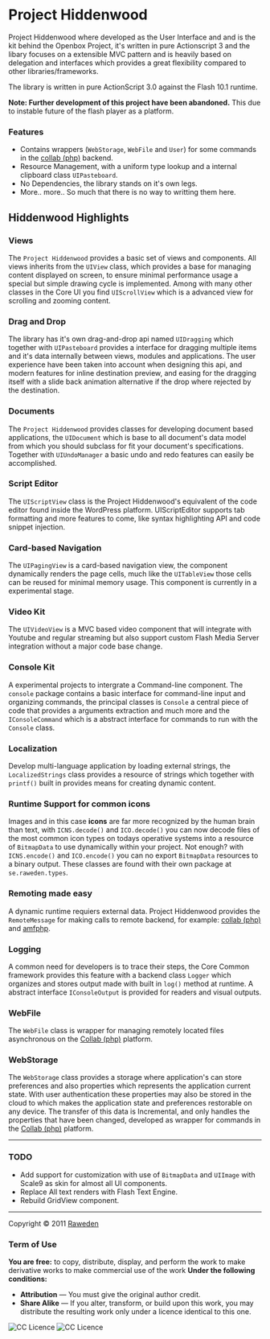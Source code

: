 # Project Hiddenwood

Project Hiddenwood where developed as the User Interface and and is the kit behind the Openbox Project, it's written in pure Actionscript 3 and the libary focuses on a extensible MVC pattern and is heavily based on delegation and interfaces which provides a great flexibility compared to other libraries/frameworks.

The library is written in pure ActionScript 3.0 against the Flash 10.1 runtime.

**Note: Further development of this project have been abandoned.** This due to instable future of the flash player as a platform.

### Features

* Contains wrappers (`WebStorage`, `WebFile` and `User`) for some commands in the [collab (php)]() backend.
* Resource Management, with a uniform type lookup and a internal clipboard class `UIPasteboard`.
* No Dependencies, the library stands on it's own legs.
* More.. more.. So much that there is no way to writting them here.

## Hiddenwood Highlights 

### Views
The `Project Hiddenwood` provides a basic set of views and components. All views inherits from the `UIView` class, which provides a base for managing content displayed on screen, to ensure minimal performance usage a special but simple drawing cycle is implemented. Among with many other classes in the Core UI you find `UIScrollView` which is a advanced view for scrolling and zooming content.

### Drag and Drop
The library has it's own drag-and-drop api named `UIDragging` which together with `UIPasteboard` provides a interface for dragging multiple items and it's data internally between views, modules and applications. The user experience have been taken into account when designing this api, and modern features for inline destination preview, and easing for the dragging itself with a slide back animation alternative if the drop where rejected by the destination.

### Documents
The `Project Hiddenwood` provides classes for developing document based applications, the `UIDocument` which is base to all document's data model from which you should subclass for fit your document's specifications. Together with `UIUndoManager` a basic undo and redo features can easily be accomplished.

### Script Editor
The `UIScriptView` class is the Project Hiddenwood's equivalent of the code editor found inside the WordPress platform. UIScriptEditor supports tab formatting and more features to come, like syntax highlighting API and code snippet injection.

### Card-based Navigation
The `UIPagingView` is a card-based navigation view, the component dynamically renders the page cells, much like the `UITableView` those cells can be reused for minimal memory usage. This component is currently in a experimental stage.

### Video Kit
The `UIVideoView` is a MVC based video component that will integrate with Youtube and regular streaming but also support custom Flash Media Server integration without a major code base change.

### Console Kit
A experimental projects to intergrate a Command-line component. The `console` package contains a basic interface for command-line input and organizing commands, the principal classes is `Console` a central piece of code that provides a arguments extraction and much more and the `IConsoleCommand` which is a abstract interface for commands to run with the `Console` class.

### Localization
Develop multi-language application by loading external strings, the `LocalizedStrings` class provides a resource of strings which together with `printf()` built in provides means for creating dynamic content.

### Runtime Support for common icons
Images and in this case **icons** are far more recognized by the human brain than text, with `ICNS.decode()` and `ICO.decode()` you can now decode files of the most common icon types on todays operative systems into a resource of `BitmapData` to use dynamically within your project. Not enough? with `ICNS.encode()` and `ICO.encode()` you can no export `BitmapData` resources to a binary output. These classes are found with their own package at `se.raweden.types`.

### Remoting made easy
A dynamic runtime requiers external data. Project Hiddenwood provides the `RemoteMessage` for making calls to remote backend, for example: [collab (php)](https://github.com/raweden/Collab.php) and [amfphp](https://github.com/silexlabs/amfphp-2.0).

### Logging
A common need for developers is to trace their steps, the Core Common framework provides this feature with a backend class `Logger` which organizes and stores output made with built in `log()` method at runtime. A abstract interface `IConsoleOutput` is provided for readers and visual outputs.

### WebFile
The `WebFile` class is wrapper for managing remotely located files asynchronous on the [Collab (php)](https://github.com/raweden/Collab.php) platform.

### WebStorage
The `WebStorage` class provides a storage where application's can store preferences and also properties which represents the application current state. With user authentication these properties may also be stored in the cloud to which makes the application state and preferences restorable on any device. The transfer of this data is Incremental, and only handles the properties that have been changed, developed as wrapper for commands in the [Collab (php)](https://github.com/raweden/Collab.php) platform.

*  *  *

### TODO

* Add support for customization with use of `BitmapData` and `UIImage` with Scale9 as skin for almost all UI components.
* Replace All text renders with Flash Text Engine.
* Rebuild GridView component.

*  *  *

Copyright © 2011 [Raweden](http://raweden.se)

### Term of Use
**You are free:** to copy, distribute, display, and perform the work
to make derivative works
to make commercial use of the work
**Under the following conditions:**

* **Attribution** — You must give the original author credit.
* **Share Alike** — If you alter, transform, or build upon this work, you may distribute the resulting work only under a licence identical to this one.

![CC Licence](http://raweden.se/public/github/by.png)  ![CC Licence](http://raweden.se/public/github/sa.png)
	
	

		